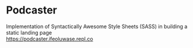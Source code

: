 # Podcaster
Implementation of Syntactically Awesome Style Sheets (SASS) in building a static landing page
</br>
https://podcaster.ifeoluwase.repl.co
